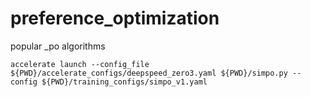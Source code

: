 # preference_optimization
popular _po algorithms

`accelerate launch --config_file ${PWD}/accelerate_configs/deepspeed_zero3.yaml ${PWD}/simpo.py --config ${PWD}/training_configs/simpo_v1.yaml`